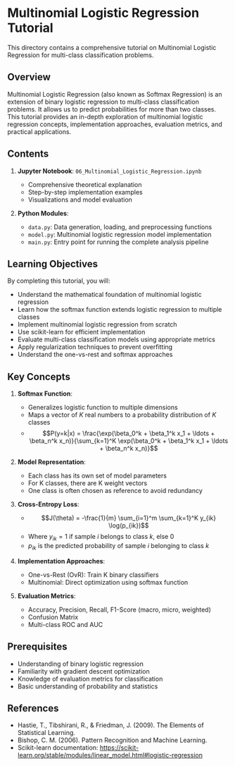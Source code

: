 # Multinomial Logistic Regression Tutorial

This directory contains a comprehensive tutorial on Multinomial Logistic Regression for multi-class classification problems.

## Overview

Multinomial Logistic Regression (also known as Softmax Regression) is an extension of binary logistic regression to multi-class classification problems. It allows us to predict probabilities for more than two classes. This tutorial provides an in-depth exploration of multinomial logistic regression concepts, implementation approaches, evaluation metrics, and practical applications.

## Contents

1. **Jupyter Notebook**: `06_Multinomial_Logistic_Regression.ipynb`
   - Comprehensive theoretical explanation
   - Step-by-step implementation examples
   - Visualizations and model evaluation

2. **Python Modules**:
   - `data.py`: Data generation, loading, and preprocessing functions
   - `model.py`: Multinomial logistic regression model implementation
   - `main.py`: Entry point for running the complete analysis pipeline

## Learning Objectives

By completing this tutorial, you will:
- Understand the mathematical foundation of multinomial logistic regression
- Learn how the softmax function extends logistic regression to multiple classes
- Implement multinomial logistic regression from scratch
- Use scikit-learn for efficient implementation
- Evaluate multi-class classification models using appropriate metrics
- Apply regularization techniques to prevent overfitting
- Understand the one-vs-rest and softmax approaches

## Key Concepts

1. **Softmax Function**:
   - Generalizes logistic function to multiple dimensions
   - Maps a vector of $K$ real numbers to a probability distribution of $K$ classes
   - $$P(y=k|x) = \frac{\exp(\beta_0^k + \beta_1^k x_1 + \ldots + \beta_n^k x_n)}{\sum_{k=1}^K \exp(\beta_0^k + \beta_1^k x_1 + \ldots + \beta_n^k x_n)}$$

2. **Model Representation**:
   - Each class has its own set of model parameters
   - For K classes, there are K weight vectors
   - One class is often chosen as reference to avoid redundancy

3. **Cross-Entropy Loss**:
   - $$J(\theta) = -\frac{1}{m} \sum_{i=1}^m \sum_{k=1}^K y_{ik} \log(p_{ik})$$
   - Where $y_{ik} = 1$ if sample $i$ belongs to class $k$, else $0$
   - $p_{ik}$ is the predicted probability of sample $i$ belonging to class $k$

4. **Implementation Approaches**:
   - One-vs-Rest (OvR): Train K binary classifiers
   - Multinomial: Direct optimization using softmax function

5. **Evaluation Metrics**:
   - Accuracy, Precision, Recall, F1-Score (macro, micro, weighted)
   - Confusion Matrix
   - Multi-class ROC and AUC

## Prerequisites

- Understanding of binary logistic regression
- Familiarity with gradient descent optimization
- Knowledge of evaluation metrics for classification
- Basic understanding of probability and statistics

## References

- Hastie, T., Tibshirani, R., & Friedman, J. (2009). The Elements of Statistical Learning.
- Bishop, C. M. (2006). Pattern Recognition and Machine Learning.
- Scikit-learn documentation: https://scikit-learn.org/stable/modules/linear_model.html#logistic-regression
